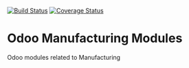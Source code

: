 [![Build Status](https://travis-ci.org/OCA/manufacture.svg?branch=7.0)](https://travis-ci.org/OCA/manufacture)
[![Coverage Status](https://coveralls.io/repos/OCA/manufacture/badge.png?branch=7.0)](https://coveralls.io/r/OCA/hr?branch=7.0)

Odoo Manufacturing Modules
==========================

Odoo modules related to Manufacturing
